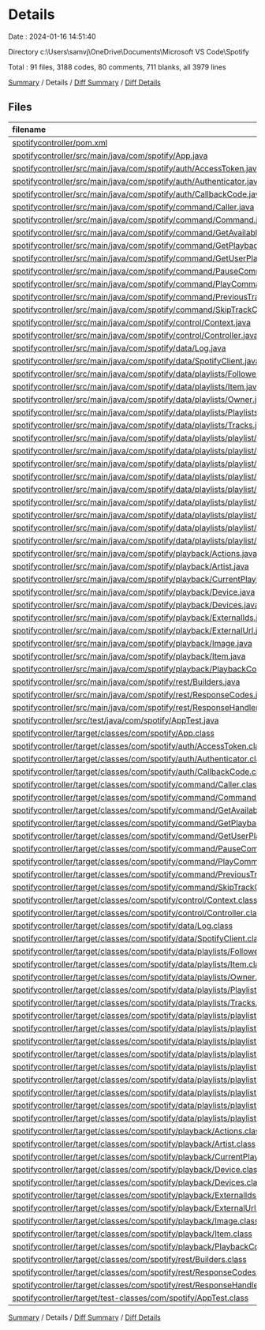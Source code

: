 # Details

Date : 2024-01-16 14:51:40

Directory c:\\Users\\samvj\\OneDrive\\Documents\\Microsoft VS Code\\Spotify

Total : 91 files,  3188 codes, 80 comments, 711 blanks, all 3979 lines

[Summary](results.md) / Details / [Diff Summary](diff.md) / [Diff Details](diff-details.md)

## Files
| filename | language | code | comment | blank | total |
| :--- | :--- | ---: | ---: | ---: | ---: |
| [spotifycontroller/pom.xml](/spotifycontroller/pom.xml) | XML | 70 | 5 | 7 | 82 |
| [spotifycontroller/src/main/java/com/spotify/App.java](/spotifycontroller/src/main/java/com/spotify/App.java) | Java | 29 | 1 | 14 | 44 |
| [spotifycontroller/src/main/java/com/spotify/auth/AccessToken.java](/spotifycontroller/src/main/java/com/spotify/auth/AccessToken.java) | Java | 30 | 0 | 11 | 41 |
| [spotifycontroller/src/main/java/com/spotify/auth/Authenticator.java](/spotifycontroller/src/main/java/com/spotify/auth/Authenticator.java) | Java | 105 | 0 | 41 | 146 |
| [spotifycontroller/src/main/java/com/spotify/auth/CallbackCode.java](/spotifycontroller/src/main/java/com/spotify/auth/CallbackCode.java) | Java | 15 | 0 | 5 | 20 |
| [spotifycontroller/src/main/java/com/spotify/command/Caller.java](/spotifycontroller/src/main/java/com/spotify/command/Caller.java) | Java | 70 | 0 | 21 | 91 |
| [spotifycontroller/src/main/java/com/spotify/command/Command.java](/spotifycontroller/src/main/java/com/spotify/command/Command.java) | Java | 8 | 0 | 7 | 15 |
| [spotifycontroller/src/main/java/com/spotify/command/GetAvailableDevicesCommand.java](/spotifycontroller/src/main/java/com/spotify/command/GetAvailableDevicesCommand.java) | Java | 22 | 2 | 10 | 34 |
| [spotifycontroller/src/main/java/com/spotify/command/GetPlaybackStateCommand.java](/spotifycontroller/src/main/java/com/spotify/command/GetPlaybackStateCommand.java) | Java | 22 | 0 | 10 | 32 |
| [spotifycontroller/src/main/java/com/spotify/command/GetUserPlaylistsCommand.java](/spotifycontroller/src/main/java/com/spotify/command/GetUserPlaylistsCommand.java) | Java | 22 | 2 | 10 | 34 |
| [spotifycontroller/src/main/java/com/spotify/command/PauseCommand.java](/spotifycontroller/src/main/java/com/spotify/command/PauseCommand.java) | Java | 17 | 0 | 8 | 25 |
| [spotifycontroller/src/main/java/com/spotify/command/PlayCommand.java](/spotifycontroller/src/main/java/com/spotify/command/PlayCommand.java) | Java | 17 | 0 | 9 | 26 |
| [spotifycontroller/src/main/java/com/spotify/command/PreviousTrackCommand.java](/spotifycontroller/src/main/java/com/spotify/command/PreviousTrackCommand.java) | Java | 17 | 0 | 8 | 25 |
| [spotifycontroller/src/main/java/com/spotify/command/SkipTrackCommand.java](/spotifycontroller/src/main/java/com/spotify/command/SkipTrackCommand.java) | Java | 17 | 0 | 9 | 26 |
| [spotifycontroller/src/main/java/com/spotify/control/Context.java](/spotifycontroller/src/main/java/com/spotify/control/Context.java) | Java | 38 | 0 | 14 | 52 |
| [spotifycontroller/src/main/java/com/spotify/control/Controller.java](/spotifycontroller/src/main/java/com/spotify/control/Controller.java) | Java | 94 | 6 | 22 | 122 |
| [spotifycontroller/src/main/java/com/spotify/data/Log.java](/spotifycontroller/src/main/java/com/spotify/data/Log.java) | Java | 16 | 0 | 6 | 22 |
| [spotifycontroller/src/main/java/com/spotify/data/SpotifyClient.java](/spotifycontroller/src/main/java/com/spotify/data/SpotifyClient.java) | Java | 54 | 0 | 22 | 76 |
| [spotifycontroller/src/main/java/com/spotify/data/playlists/Followers.java](/spotifycontroller/src/main/java/com/spotify/data/playlists/Followers.java) | Java | 21 | 0 | 9 | 30 |
| [spotifycontroller/src/main/java/com/spotify/data/playlists/Item.java](/spotifycontroller/src/main/java/com/spotify/data/playlists/Item.java) | Java | 118 | 0 | 35 | 153 |
| [spotifycontroller/src/main/java/com/spotify/data/playlists/Owner.java](/spotifycontroller/src/main/java/com/spotify/data/playlists/Owner.java) | Java | 62 | 0 | 19 | 81 |
| [spotifycontroller/src/main/java/com/spotify/data/playlists/Playlists.java](/spotifycontroller/src/main/java/com/spotify/data/playlists/Playlists.java) | Java | 62 | 0 | 20 | 82 |
| [spotifycontroller/src/main/java/com/spotify/data/playlists/Tracks.java](/spotifycontroller/src/main/java/com/spotify/data/playlists/Tracks.java) | Java | 21 | 0 | 9 | 30 |
| [spotifycontroller/src/main/java/com/spotify/data/playlists/playlist/AddedBy.java](/spotifycontroller/src/main/java/com/spotify/data/playlists/playlist/AddedBy.java) | Java | 55 | 0 | 18 | 73 |
| [spotifycontroller/src/main/java/com/spotify/data/playlists/playlist/Album.java](/spotifycontroller/src/main/java/com/spotify/data/playlists/playlist/Album.java) | Java | 120 | 0 | 35 | 155 |
| [spotifycontroller/src/main/java/com/spotify/data/playlists/playlist/Artist.java](/spotifycontroller/src/main/java/com/spotify/data/playlists/playlist/Artist.java) | Java | 54 | 0 | 17 | 71 |
| [spotifycontroller/src/main/java/com/spotify/data/playlists/playlist/DetailedArtist.java](/spotifycontroller/src/main/java/com/spotify/data/playlists/playlist/DetailedArtist.java) | Java | 89 | 0 | 27 | 116 |
| [spotifycontroller/src/main/java/com/spotify/data/playlists/playlist/LinkedFrom.java](/spotifycontroller/src/main/java/com/spotify/data/playlists/playlist/LinkedFrom.java) | Java | 3 | 0 | 3 | 6 |
| [spotifycontroller/src/main/java/com/spotify/data/playlists/playlist/Playlist.java](/spotifycontroller/src/main/java/com/spotify/data/playlists/playlist/Playlist.java) | Java | 62 | 0 | 20 | 82 |
| [spotifycontroller/src/main/java/com/spotify/data/playlists/playlist/PlaylistItem.java](/spotifycontroller/src/main/java/com/spotify/data/playlists/playlist/PlaylistItem.java) | Java | 40 | 0 | 14 | 54 |
| [spotifycontroller/src/main/java/com/spotify/data/playlists/playlist/Restrictions.java](/spotifycontroller/src/main/java/com/spotify/data/playlists/playlist/Restrictions.java) | Java | 13 | 0 | 7 | 20 |
| [spotifycontroller/src/main/java/com/spotify/data/playlists/playlist/Track.java](/spotifycontroller/src/main/java/com/spotify/data/playlists/playlist/Track.java) | Java | 177 | 0 | 50 | 227 |
| [spotifycontroller/src/main/java/com/spotify/playback/Actions.java](/spotifycontroller/src/main/java/com/spotify/playback/Actions.java) | Java | 3 | 0 | 3 | 6 |
| [spotifycontroller/src/main/java/com/spotify/playback/Artist.java](/spotifycontroller/src/main/java/com/spotify/playback/Artist.java) | Java | 45 | 0 | 15 | 60 |
| [spotifycontroller/src/main/java/com/spotify/playback/CurrentPlayback.java](/spotifycontroller/src/main/java/com/spotify/playback/CurrentPlayback.java) | Java | 86 | 0 | 27 | 113 |
| [spotifycontroller/src/main/java/com/spotify/playback/Device.java](/spotifycontroller/src/main/java/com/spotify/playback/Device.java) | Java | 69 | 0 | 19 | 88 |
| [spotifycontroller/src/main/java/com/spotify/playback/Devices.java](/spotifycontroller/src/main/java/com/spotify/playback/Devices.java) | Java | 11 | 0 | 6 | 17 |
| [spotifycontroller/src/main/java/com/spotify/playback/ExternalIds.java](/spotifycontroller/src/main/java/com/spotify/playback/ExternalIds.java) | Java | 29 | 0 | 11 | 40 |
| [spotifycontroller/src/main/java/com/spotify/playback/ExternalUrl.java](/spotifycontroller/src/main/java/com/spotify/playback/ExternalUrl.java) | Java | 10 | 0 | 6 | 16 |
| [spotifycontroller/src/main/java/com/spotify/playback/Image.java](/spotifycontroller/src/main/java/com/spotify/playback/Image.java) | Java | 29 | 0 | 11 | 40 |
| [spotifycontroller/src/main/java/com/spotify/playback/Item.java](/spotifycontroller/src/main/java/com/spotify/playback/Item.java) | Java | 190 | 0 | 52 | 242 |
| [spotifycontroller/src/main/java/com/spotify/playback/PlaybackContext.java](/spotifycontroller/src/main/java/com/spotify/playback/PlaybackContext.java) | Java | 37 | 0 | 14 | 51 |
| [spotifycontroller/src/main/java/com/spotify/rest/Builders.java](/spotifycontroller/src/main/java/com/spotify/rest/Builders.java) | Java | 73 | 0 | 9 | 82 |
| [spotifycontroller/src/main/java/com/spotify/rest/ResponseCodes.java](/spotifycontroller/src/main/java/com/spotify/rest/ResponseCodes.java) | Java | 13 | 0 | 2 | 15 |
| [spotifycontroller/src/main/java/com/spotify/rest/ResponseHandler.java](/spotifycontroller/src/main/java/com/spotify/rest/ResponseHandler.java) | Java | 60 | 0 | 12 | 72 |
| [spotifycontroller/src/test/java/com/spotify/AppTest.java](/spotifycontroller/src/test/java/com/spotify/AppTest.java) | Java | 11 | 6 | 4 | 21 |
| [spotifycontroller/target/classes/com/spotify/App.class](/spotifycontroller/target/classes/com/spotify/App.class) | Java | 27 | 0 | 0 | 27 |
| [spotifycontroller/target/classes/com/spotify/auth/AccessToken.class](/spotifycontroller/target/classes/com/spotify/auth/AccessToken.class) | Java | 11 | 0 | 0 | 11 |
| [spotifycontroller/target/classes/com/spotify/auth/Authenticator.class](/spotifycontroller/target/classes/com/spotify/auth/Authenticator.class) | Java | 60 | 9 | 0 | 69 |
| [spotifycontroller/target/classes/com/spotify/auth/CallbackCode.class](/spotifycontroller/target/classes/com/spotify/auth/CallbackCode.class) | Java | 9 | 0 | 0 | 9 |
| [spotifycontroller/target/classes/com/spotify/command/Caller.class](/spotifycontroller/target/classes/com/spotify/command/Caller.class) | Java | 21 | 0 | 0 | 21 |
| [spotifycontroller/target/classes/com/spotify/command/Command.class](/spotifycontroller/target/classes/com/spotify/command/Command.class) | Java | 6 | 0 | 0 | 6 |
| [spotifycontroller/target/classes/com/spotify/command/GetAvailableDevicesCommand.class](/spotifycontroller/target/classes/com/spotify/command/GetAvailableDevicesCommand.class) | Java | 26 | 0 | 0 | 26 |
| [spotifycontroller/target/classes/com/spotify/command/GetPlaybackStateCommand.class](/spotifycontroller/target/classes/com/spotify/command/GetPlaybackStateCommand.class) | Java | 25 | 0 | 0 | 25 |
| [spotifycontroller/target/classes/com/spotify/command/GetUserPlaylistsCommand.class](/spotifycontroller/target/classes/com/spotify/command/GetUserPlaylistsCommand.class) | Java | 25 | 0 | 0 | 25 |
| [spotifycontroller/target/classes/com/spotify/command/PauseCommand.class](/spotifycontroller/target/classes/com/spotify/command/PauseCommand.class) | Java | 20 | 0 | 0 | 20 |
| [spotifycontroller/target/classes/com/spotify/command/PlayCommand.class](/spotifycontroller/target/classes/com/spotify/command/PlayCommand.class) | Java | 20 | 0 | 0 | 20 |
| [spotifycontroller/target/classes/com/spotify/command/PreviousTrackCommand.class](/spotifycontroller/target/classes/com/spotify/command/PreviousTrackCommand.class) | Java | 20 | 0 | 0 | 20 |
| [spotifycontroller/target/classes/com/spotify/command/SkipTrackCommand.class](/spotifycontroller/target/classes/com/spotify/command/SkipTrackCommand.class) | Java | 20 | 0 | 0 | 20 |
| [spotifycontroller/target/classes/com/spotify/control/Context.class](/spotifycontroller/target/classes/com/spotify/control/Context.class) | Java | 12 | 0 | 0 | 12 |
| [spotifycontroller/target/classes/com/spotify/control/Controller.class](/spotifycontroller/target/classes/com/spotify/control/Controller.class) | Java | 48 | 0 | 3 | 51 |
| [spotifycontroller/target/classes/com/spotify/data/Log.class](/spotifycontroller/target/classes/com/spotify/data/Log.class) | Java | 6 | 0 | 0 | 6 |
| [spotifycontroller/target/classes/com/spotify/data/SpotifyClient.class](/spotifycontroller/target/classes/com/spotify/data/SpotifyClient.class) | Java | 20 | 0 | 0 | 20 |
| [spotifycontroller/target/classes/com/spotify/data/playlists/Followers.class](/spotifycontroller/target/classes/com/spotify/data/playlists/Followers.class) | Java | 8 | 0 | 0 | 8 |
| [spotifycontroller/target/classes/com/spotify/data/playlists/Item.class](/spotifycontroller/target/classes/com/spotify/data/playlists/Item.class) | Java | 14 | 23 | 0 | 37 |
| [spotifycontroller/target/classes/com/spotify/data/playlists/Owner.class](/spotifycontroller/target/classes/com/spotify/data/playlists/Owner.class) | Java | 36 | 0 | 0 | 36 |
| [spotifycontroller/target/classes/com/spotify/data/playlists/Playlists.class](/spotifycontroller/target/classes/com/spotify/data/playlists/Playlists.class) | Java | 20 | 0 | 0 | 20 |
| [spotifycontroller/target/classes/com/spotify/data/playlists/Tracks.class](/spotifycontroller/target/classes/com/spotify/data/playlists/Tracks.class) | Java | 8 | 0 | 0 | 8 |
| [spotifycontroller/target/classes/com/spotify/data/playlists/playlist/AddedBy.class](/spotifycontroller/target/classes/com/spotify/data/playlists/playlist/AddedBy.class) | Java | 31 | 0 | 0 | 31 |
| [spotifycontroller/target/classes/com/spotify/data/playlists/playlist/Album.class](/spotifycontroller/target/classes/com/spotify/data/playlists/playlist/Album.class) | Java | 16 | 26 | 0 | 42 |
| [spotifycontroller/target/classes/com/spotify/data/playlists/playlist/Artist.class](/spotifycontroller/target/classes/com/spotify/data/playlists/playlist/Artist.class) | Java | 17 | 0 | 0 | 17 |
| [spotifycontroller/target/classes/com/spotify/data/playlists/playlist/DetailedArtist.class](/spotifycontroller/target/classes/com/spotify/data/playlists/playlist/DetailedArtist.class) | Java | 32 | 0 | 0 | 32 |
| [spotifycontroller/target/classes/com/spotify/data/playlists/playlist/LinkedFrom.class](/spotifycontroller/target/classes/com/spotify/data/playlists/playlist/LinkedFrom.class) | Java | 5 | 0 | 0 | 5 |
| [spotifycontroller/target/classes/com/spotify/data/playlists/playlist/Playlist.class](/spotifycontroller/target/classes/com/spotify/data/playlists/playlist/Playlist.class) | Java | 21 | 0 | 0 | 21 |
| [spotifycontroller/target/classes/com/spotify/data/playlists/playlist/PlaylistItem.class](/spotifycontroller/target/classes/com/spotify/data/playlists/playlist/PlaylistItem.class) | Java | 22 | 0 | 0 | 22 |
| [spotifycontroller/target/classes/com/spotify/data/playlists/playlist/Restrictions.class](/spotifycontroller/target/classes/com/spotify/data/playlists/playlist/Restrictions.class) | Java | 11 | 0 | 0 | 11 |
| [spotifycontroller/target/classes/com/spotify/data/playlists/playlist/Track.class](/spotifycontroller/target/classes/com/spotify/data/playlists/playlist/Track.class) | Java | 53 | 0 | 0 | 53 |
| [spotifycontroller/target/classes/com/spotify/playback/Actions.class](/spotifycontroller/target/classes/com/spotify/playback/Actions.class) | Java | 5 | 0 | 0 | 5 |
| [spotifycontroller/target/classes/com/spotify/playback/Artist.class](/spotifycontroller/target/classes/com/spotify/playback/Artist.class) | Java | 24 | 0 | 0 | 24 |
| [spotifycontroller/target/classes/com/spotify/playback/CurrentPlayback.class](/spotifycontroller/target/classes/com/spotify/playback/CurrentPlayback.class) | Java | 34 | 0 | 0 | 34 |
| [spotifycontroller/target/classes/com/spotify/playback/Device.class](/spotifycontroller/target/classes/com/spotify/playback/Device.class) | Java | 22 | 0 | 0 | 22 |
| [spotifycontroller/target/classes/com/spotify/playback/Devices.class](/spotifycontroller/target/classes/com/spotify/playback/Devices.class) | Java | 11 | 0 | 0 | 11 |
| [spotifycontroller/target/classes/com/spotify/playback/ExternalIds.class](/spotifycontroller/target/classes/com/spotify/playback/ExternalIds.class) | Java | 10 | 0 | 0 | 10 |
| [spotifycontroller/target/classes/com/spotify/playback/ExternalUrl.class](/spotifycontroller/target/classes/com/spotify/playback/ExternalUrl.class) | Java | 10 | 0 | 0 | 10 |
| [spotifycontroller/target/classes/com/spotify/playback/Image.class](/spotifycontroller/target/classes/com/spotify/playback/Image.class) | Java | 12 | 0 | 0 | 12 |
| [spotifycontroller/target/classes/com/spotify/playback/Item.class](/spotifycontroller/target/classes/com/spotify/playback/Item.class) | Java | 68 | 0 | 0 | 68 |
| [spotifycontroller/target/classes/com/spotify/playback/PlaybackContext.class](/spotifycontroller/target/classes/com/spotify/playback/PlaybackContext.class) | Java | 22 | 0 | 0 | 22 |
| [spotifycontroller/target/classes/com/spotify/rest/Builders.class](/spotifycontroller/target/classes/com/spotify/rest/Builders.class) | Java | 29 | 0 | 0 | 29 |
| [spotifycontroller/target/classes/com/spotify/rest/ResponseCodes.class](/spotifycontroller/target/classes/com/spotify/rest/ResponseCodes.class) | Java | 19 | 0 | 0 | 19 |
| [spotifycontroller/target/classes/com/spotify/rest/ResponseHandler.class](/spotifycontroller/target/classes/com/spotify/rest/ResponseHandler.class) | Java | 15 | 0 | 0 | 15 |
| [spotifycontroller/target/test-classes/com/spotify/AppTest.class](/spotifycontroller/target/test-classes/com/spotify/AppTest.class) | Java | 11 | 0 | 0 | 11 |

[Summary](results.md) / Details / [Diff Summary](diff.md) / [Diff Details](diff-details.md)
